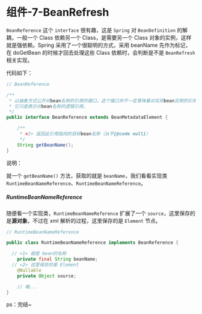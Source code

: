 # 组件-7-BeanRefresh

`BeanReference` 这个 `interface` 很有趣，这是 `Spring` 对 `BeanDefinition` 的解耦，一般一个 Class 依赖另一个 Class，是需要另一个 Class 对象的实例，这样就是强依赖。Spring 采用了一个很聪明的方式，采用 beanName 先作为标记，在 doGetBean 的时候才回去处理这些 Class 依赖时，会判断是不是 `BeanRefresh` 相关实现。

代码如下：

```java
// BeanReference

/**
 * 以抽象方式公开对bean名称的引用的接口。这个接口并不一定意味着对实际bean实例的引用；
 * 它只是表示对bean名称的逻辑引用。
 */
public interface BeanReference extends BeanMetadataElement {

	/**
	 * <1> 返回此引用指向的目标bean名称（从不{@code null}）
	 */
	String getBeanName();
}
```

说明：

就一个 `getBeanName()` 方法，获取的就是 `beanName`，我们看看实现类 `RuntimeBeanNameReference`、`RuntimeBeanNameReference`。



##### RuntimeBeanNameReference 

随便看一个实现类，`RuntimeBeanNameReference` 扩展了一个 `source`，这里保存的是**源对象**，不过在 xml 解析的过程，这里保存的是 `Element` 节点。

```java
// RuntimeBeanNameReference

public class RuntimeBeanNameReference implements BeanReference {

  // <1> 就是 bean的名称
	private final String beanName;
  // <2> 这里保存的是 Element
	@Nullable
	private Object source;

	// 略...
}
```







ps：完结~